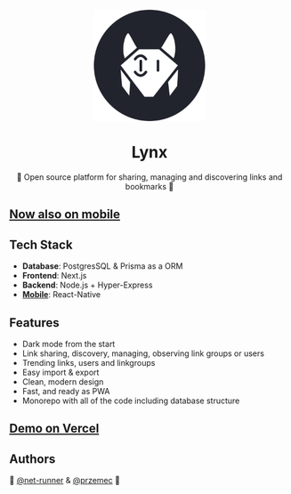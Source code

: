 <p align="center">
  <a href="https://lynxweb.vercel.app" style="text-decoration:none;">
    <img src="lynx-logo.svg" width="200px" align="center" alt="Lynx logo svg" />
  </a>
  <h1 align="center">Lynx</h1>
  <p align="center">
    🦊 Open source platform for sharing, managing and discovering links and bookmarks 🦊
  </p>

</p>


## [Now also on mobile](https://www.github.com/net-runner/lynx-mobile)

## Tech Stack
- **Database**: PostgresSQL & Prisma as a ORM
- **Frontend**: Next.js
- **Backend**: Node.js + Hyper-Express
- [**Mobile**](https://www.github.com/net-runner/lynx-mobile): React-Native

## Features

- Dark mode from the start
- Link sharing, discovery, managing, observing link groups or users
- Trending links, users and linkgroups
- Easy import & export
- Clean, modern design
- Fast, and ready as PWA
- Monorepo with all of the code including database structure

## [Demo on Vercel](https://lynxweb.vercel.app)

## Authors
 🦊 [@net-runner](https://www.github.com/net-runner) & [@przemec](https://www.github.com/przemec) 🦊
